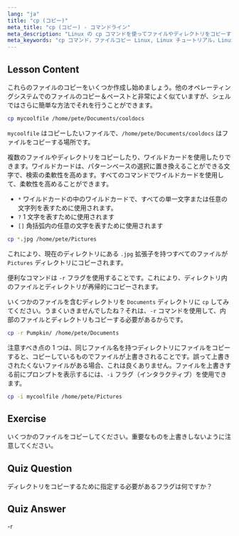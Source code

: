 ```yaml
---
lang: "ja"
title: "cp (コピー)"
meta_title: "cp (コピー) - コマンドライン"
meta_description: "Linux の cp コマンドを使ってファイルやディレクトリをコピーする方法を学びましょう。-r やワイルドカードなどのオプションを理解します。今日から Linux の学習を始めましょう！"
meta_keywords: "cp コマンド，ファイルコピー Linux, Linux チュートリアル，Linux 初心者，cp -r, Linux ワイルドカード，Linux ガイド"
---
```


## Lesson Content

これらのファイルのコピーをいくつか作成し始めましょう。他のオペレーティングシステムでのファイルのコピー＆ペーストと非常によく似ていますが、シェルではさらに簡単な方法でそれを行うことができます。

```bash
cp mycoolfile /home/pete/Documents/cooldocs
```

`mycoolfile` はコピーしたいファイルで、`/home/pete/Documents/cooldocs` はファイルをコピーする場所です。

複数のファイルやディレクトリをコピーしたり、ワイルドカードを使用したりできます。ワイルドカードは、パターンベースの選択に置き換えることができる文字で、検索の柔軟性を高めます。すべてのコマンドでワイルドカードを使用して、柔軟性を高めることができます。

- `*` ワイルドカードの中のワイルドカードで、すべての単一文字または任意の文字列を表すために使用されます。
- `?` 1 文字を表すために使用されます
- `[]` 角括弧内の任意の文字を表すために使用されます

```bash
cp *.jpg /home/pete/Pictures
```

これにより、現在のディレクトリにある `.jpg` 拡張子を持つすべてのファイルが `Pictures` ディレクトリにコピーされます。

便利なコマンドは `-r` フラグを使用することです。これにより、ディレクトリ内のファイルとディレクトリが再帰的にコピーされます。

いくつかのファイルを含むディレクトリを `Documents` ディレクトリに `cp` してみてください。うまくいきませんでしたね？それは、`-r` コマンドを使用して、内部のファイルとディレクトリもコピーする必要があるからです。

```bash
cp -r Pumpkin/ /home/pete/Documents
```

注意すべき点の 1 つは、同じファイル名を持つディレクトリにファイルをコピーすると、コピーしているものでファイルが上書きされることです。誤って上書きされたくないファイルがある場合、これは良くありません。ファイルを上書きする前にプロンプトを表示するには、`-i` フラグ（インタラクティブ）を使用できます。

```bash
cp -i mycoolfile /home/pete/Pictures
```

## Exercise

いくつかのファイルをコピーしてください。重要なものを上書きしないように注意してください。

## Quiz Question

ディレクトリをコピーするために指定する必要があるフラグは何ですか？

## Quiz Answer

-r
